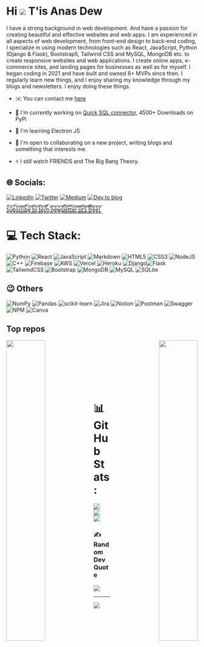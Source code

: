 # Hi ![](https://user-images.githubusercontent.com/18350557/176309783-0785949b-9127-417c-8b55-ab5a4333674e.gif) T'is Anas Dew

I have a strong background in web development. And have a passion for creating beautiful and effective websites and web apps. I am experienced in all aspects of web development, from front-end design to back-end coding, I specialize in using modern technologies such as React, JavaScript, Python (Django & Flask), Bootstrap5, Tailwind CSS and MySQL, MongoDB etc. to create responsive websites and web applications. I create online apps, e-commerce sites, and landing pages for businesses as well as for myself. I began coding in 2021 and have built and owned 8+ MVPs since then. I regularly learn new things, and I enjoy sharing my knowledge through my blogs and newsletters. I enjoy doing these things.


* ✉️  You can contact me [here](https://anasdew.tech/)

* 🚀  I'm currently working on [Quick SQL connector](http://quicksqlconnector.web.app/), 4500+ Downloads on PyPi

* 🧠  I'm learning Electron JS

* 🤝  I'm open to collaborating on a new project, writing blogs and something that interests me.

* ⚡  I still watch FRIENDS and The Big Bang Theory.

## 🌐 Socials:
[![LinkedIn](https://img.shields.io/badge/linkedin-%230077B5.svg?style=for-the-badge&logo=linkedin&logoColor=white)](https://linkedin.com/in/anasraza) [![Twitter](https://img.shields.io/badge/Twitter-%231DA1F2.svg?style=for-the-badge&logo=Twitter&logoColor=white)](https://twitter.com/AnAnasRaza) [![Medium](https://img.shields.io/badge/Medium-12100E?style=for-the-badge&logo=medium&logoColor=white)](https://medium.com/@anasdew) [![Dev.to blog](https://img.shields.io/badge/dev.to-0A0A0A?style=for-the-badge&logo=dev.to&logoColor=white)](https://dev.to/anasdew)

[S̳̿͟͞u̳̿͟͞b̳̿͟͞s̳̿͟͞c̳̿͟͞r̳̿͟͞i̳̿͟͞b̳̿͟͞e̳̿͟͞ ̳̿͟͞t̳̿͟͞o̳̿͟͞ ̳̿͟͞t̳̿͟͞e̳̿͟͞c̳̿͟͞h̳̿͟͞ ̳̿͟͞n̳̿͟͞e̳̿͟͞w̳̿͟͞s̳̿͟͞l̳̿͟͞e̳̿͟͞t̳̿͟͞t̳̿͟͞e̳̿͟͞r̳̿͟͞ ̳̿͟͞(̳̿͟͞i̳̿͟͞t̳̿͟͞'̳̿͟͞s̳̿͟͞ ̳̿͟͞f̳̿͟͞r̳̿͟͞e̳̿͟͞e̳̿͟͞)̳̿͟͞](https://www.getrevue.co/profile/ananasraza)

# 💻 Tech Stack:
![Python](https://img.shields.io/badge/python-3670A0?style=for-the-badge&logo=python&logoColor=ffdd54) ![React](https://img.shields.io/badge/react-%2320232a.svg?style=for-the-badge&logo=react&logoColor=%2361DAFB) ![JavaScript](https://img.shields.io/badge/javascript-%23323330.svg?style=for-the-badge&logo=javascript&logoColor=%23F7DF1E) ![Markdown](https://img.shields.io/badge/markdown-%23000000.svg?style=for-the-badge&logo=markdown&logoColor=white) ![HTML5](https://img.shields.io/badge/html5-%23E34F26.svg?style=for-the-badge&logo=html5&logoColor=white) ![CSS3](https://img.shields.io/badge/css3-%231572B6.svg?style=for-the-badge&logo=css3&logoColor=white) ![NodeJS](https://img.shields.io/badge/node.js-6DA55F?style=for-the-badge&logo=node.js&logoColor=white) ![C++](https://img.shields.io/badge/c++-%2300599C.svg?style=for-the-badge&logo=c%2B%2B&logoColor=white) ![Firebase](https://img.shields.io/badge/firebase-%23039BE5.svg?style=for-the-badge&logo=firebase) ![AWS](https://img.shields.io/badge/AWS-%23FF9900.svg?style=for-the-badge&logo=amazon-aws&logoColor=white) ![Vercel](https://img.shields.io/badge/vercel-%23000000.svg?style=for-the-badge&logo=vercel&logoColor=white) ![Heroku](https://img.shields.io/badge/heroku-%23430098.svg?style=for-the-badge&logo=heroku&logoColor=white) ![Django](https://img.shields.io/badge/django-%23092E20.svg?style=for-the-badge&logo=django&logoColor=white)![Flask](https://img.shields.io/badge/flask-%23000.svg?style=for-the-badge&logo=flask&logoColor=white) ![TailwindCSS](https://img.shields.io/badge/tailwindcss-%2338B2AC.svg?style=for-the-badge&logo=tailwind-css&logoColor=white) ![Bootstrap](https://img.shields.io/badge/bootstrap-%23563D7C.svg?style=for-the-badge&logo=bootstrap&logoColor=white) ![MongoDB](https://img.shields.io/badge/MongoDB-%234ea94b.svg?style=for-the-badge&logo=mongodb&logoColor=white) ![MySQL](https://img.shields.io/badge/mysql-%2300f.svg?style=for-the-badge&logo=mysql&logoColor=white) ![SQLite](https://img.shields.io/badge/sqlite-%2307405e.svg?style=for-the-badge&logo=sqlite&logoColor=white)

## 😉 Others
![NumPy](https://img.shields.io/badge/numpy-%23013243.svg?style=for-the-badge&logo=numpy&logoColor=white) ![Pandas](https://img.shields.io/badge/pandas-%23150458.svg?style=for-the-badge&logo=pandas&logoColor=white) ![scikit-learn](https://img.shields.io/badge/scikit--learn-%23F7931E.svg?style=for-the-badge&logo=scikit-learn&logoColor=white) ![Jira](https://img.shields.io/badge/jira-%230A0FFF.svg?style=for-the-badge&logo=jira&logoColor=white) ![Notion](https://img.shields.io/badge/Notion-%23000000.svg?style=for-the-badge&logo=notion&logoColor=white) ![Postman](https://img.shields.io/badge/Postman-FF6C37?style=for-the-badge&logo=postman&logoColor=white) ![Swagger](https://img.shields.io/badge/-Swagger-%23Clojure?style=for-the-badge&logo=swagger&logoColor=white) ![NPM](https://img.shields.io/badge/NPM-%23000000.svg?style=for-the-badge&logo=npm&logoColor=white) ![Canva](https://img.shields.io/badge/Canva-%2300C4CC.svg?style=for-the-badge&logo=Canva&logoColor=white)

## Top repos

<div width="100%" align="center"><a href="https://github.com/Anas-Dew/QuickSQLConnector" align="left"><img align="left" width="45%" src="https://github-readme-stats.vercel.app/api/pin/?username=Anas-Dew&repo=QuickSQLConnector&title_color=0891b2&text_color=ffffff&icon_color=0891b2&bg_color=1c1917&hide_border=true&locale=en" /></a><a href="https://github.com/Anas-Dew/super-url" align="right"><img align="right" width="45%" src="https://github-readme-stats.vercel.app/api/pin/?username=Anas-Dew&repo=super-url&title_color=0891b2&text_color=ffffff&icon_color=0891b2&bg_color=1c1917&hide_border=true&locale=en" /></a></div><br /><br /><br /><br /><br /><br /><br />

# 📊 GitHub Stats:
![](https://github-readme-stats.vercel.app/api?username=Anas-Dew&theme=tokyonight&hide_border=true&include_all_commits=true&count_private=true)<br/>
![](https://github-readme-streak-stats.herokuapp.com/?user=Anas-Dew&theme=tokyonight&hide_border=true)<br/>
![](https://github-readme-stats.vercel.app/api/top-langs/?username=Anas-Dew&theme=tokyonight&hide_border=true&include_all_commits=true&count_private=true&layout=compact)

### ✍️ Random Dev Quote
![](https://quotes-github-readme.vercel.app/api?type=horizontal&theme=gruvbox)

---
![](https://komarev.com/ghpvc/?username=Anas-Dew)
